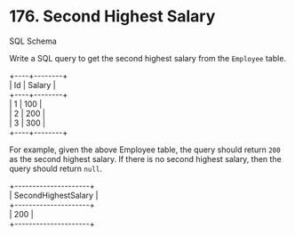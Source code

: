 # 176. Second Highest Salary

SQL Schema

Write a SQL query to get the second highest salary from the  `Employee`  table.

+----+--------+  
| Id | Salary |  
+----+--------+  
| 1  | 100    |  
| 2  | 200    |  
| 3  | 300    |  
+----+--------+  

For example, given the above Employee table, the query should return  `200`  as the second highest salary. If there is no second highest salary, then the query should return  `null`.

+---------------------+  
| SecondHighestSalary |  
+---------------------+  
| 200                 |  
+---------------------+  
